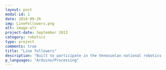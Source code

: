 ```yaml
---
layout: post
modal-id: 1
date: 2014-09-26
img: LineFollowers.png
alt: image-alt
project-date: September 2013
category: robotics
type: project
comments: true
title: "Line followers"
description: "Built to participate in the Venezuelan national robotics competitions."
p_languages: "Arduino/Processing"
---
```


